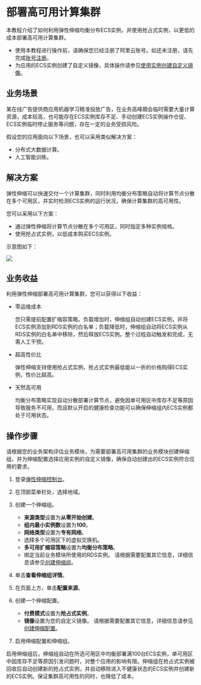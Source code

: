 # 部署高可用计算集群

本教程介绍了如何利用弹性伸缩均衡分布ECS实例，并使用抢占式实例，以更低的成本部署高可用计算集群。

-   使用本教程进行操作前，请确保您已经注册了阿里云账号。如还未注册，请先完成[账号注册](https://account.aliyun.com/register/register.htm?)。
-   为应用的ECS实例创建了自定义镜像，具体操作请参见[使用实例创建自定义镜像](/cn.zh-CN/镜像/自定义镜像/创建自定义镜像/使用实例创建自定义镜像.md)。

## 业务场景

某在线广告提供商应用机器学习精准投放广告，在业务高峰期会临时需要大量计算资源，成本较高，也可能存在ECS实例库存不足、手动创建ECS实例操作仓促、ECS实例临时停止服务等问题，存在一定的业务受损风险。

假设您的应用面向以下场景，也可以采用类似解决方案：

-   分布式大数据计算。
-   人工智能训练。

## 解决方案

弹性伸缩可以快速交付一个计算集群，同时利用均衡分布策略自动将计算节点分散在多个可用区，并实时检测ECS实例的运行状况，确保计算集群的高可用性。

您可以采用以下方案：

-   通过弹性伸缩将计算节点分散在多个可用区，同时指定多种实例规格。
-   使用抢占式实例，以低成本购买ECS实例。

示意图如下：

![](https://static-aliyun-doc.oss-cn-hangzhou.aliyuncs.com/assets/img/zh-CN/9294129951/p74265.png)

## 业务收益

利用弹性伸缩部署高可用计算集群，您可以获得以下收益：

-   零运维成本

    您只需提前配置扩缩容策略。负载增加时，伸缩组自动创建ECS实例，并将ECS实例添加到RDS实例的白名单；负载降低时，伸缩组自动将ECS实例从RDS实例的白名单中移除，然后释放ECS实例。整个过程自动触发和完成，无需人工干预。

-   超高性价比

    弹性伸缩支持使用抢占式实例，抢占式实例最低能以一折的价格购得ECS实例，性价比超高。

-   天然高可用

    均衡分布策略实现自动分散部署计算节点，避免因单可用区中库存不足等原因导致服务不可用，而且默认开启的健康检查功能可以确保伸缩组内ECS实例都处于可用状态。


## 操作步骤

请根据您的业务架构评估业务模块，为需要部署高可用集群的业务模块创建伸缩组，并为伸缩配置选择应用实例的自定义镜像，确保自动创建出的ECS实例符合应用的要求。

1.  登录[弹性伸缩控制台](https://essnew.console.aliyun.com/)。

2.  在顶部菜单栏处，选择地域。

3.  创建一个伸缩组。

    -   **来源类型**设置为**从零开始创建**。
    -   **组内最小实例数**设置为**100**。
    -   **网络类型**设置为**专有网络**。
    -   选择多个可用区下的虚拟交换机。
    -   **多可用扩缩容策略**设置为**均衡分布策略**。
    -   绑定当前业务模块所使用的RDS实例。
    请根据需要配置其它信息，详细信息请参见[创建伸缩组](/cn.zh-CN/伸缩组/伸缩组/创建伸缩组.md)。

4.  单击**查看伸缩组详情**。

5.  在页面上方，单击**配置来源**。

6.  创建一个伸缩配置。

    -   **付费模式**设置为**抢占式实例**。
    -   **镜像**设置为您的自定义镜像。
    请根据需要配置其它信息，详细信息请参见[创建伸缩配置](/cn.zh-CN/伸缩组/组内实例配置信息来源/创建伸缩配置.md)。

7.  启用伸缩配置和伸缩组。


启用伸缩组后，伸缩组自动在所选可用区中均衡部署满100台ECS实例，单可用区中因库存不足等原因引发问题时，对整个应用的影响有限。伸缩组在抢占式实例被回收后自动创建新的抢占式实例，并自动移除进入不健康状态的ECS实例并创建新的ECS实例。保证集群高可用性的同时，也降低了成本。


